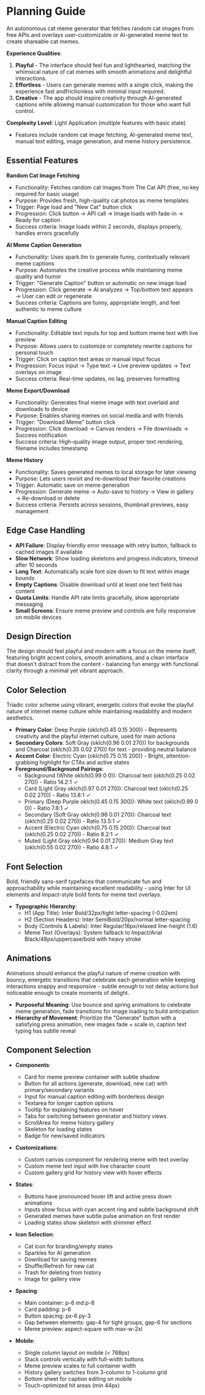 # Planning Guide

An autonomous cat meme generator that fetches random cat images from free APIs and overlays user-customizable or AI-generated meme text to create shareable cat memes.

**Experience Qualities**:
1. **Playful** - The interface should feel fun and lighthearted, matching the whimsical nature of cat memes with smooth animations and delightful interactions.
2. **Effortless** - Users can generate memes with a single click, making the experience fast andfrictionless with minimal input required.
3. **Creative** - The app should inspire creativity through AI-generated captions while allowing manual customization for those who want full control.

**Complexity Level**: Light Application (multiple features with basic state)
  - Features include random cat image fetching, AI-generated meme text, manual text editing, image generation, and meme history persistence.

## Essential Features

**Random Cat Image Fetching**
- Functionality: Fetches random cat images from The Cat API (free, no key required for basic usage)
- Purpose: Provides fresh, high-quality cat photos as meme templates
- Trigger: Page load and "New Cat" button click
- Progression: Click button → API call → Image loads with fade-in → Ready for caption
- Success criteria: Image loads within 2 seconds, displays properly, handles errors gracefully

**AI Meme Caption Generation**
- Functionality: Uses spark.llm to generate funny, contextually relevant meme captions
- Purpose: Automates the creative process while maintaining meme quality and humor
- Trigger: "Generate Caption" button or automatic on new image load
- Progression: Click generate → AI analyzes → Top/bottom text appears → User can edit or regenerate
- Success criteria: Captions are funny, appropriate length, and feel authentic to meme culture

**Manual Caption Editing**
- Functionality: Editable text inputs for top and bottom meme text with live preview
- Purpose: Allows users to customize or completely rewrite captions for personal touch
- Trigger: Click on caption text areas or manual input focus
- Progression: Focus input → Type text → Live preview updates → Text overlays on image
- Success criteria: Real-time updates, no lag, preserves formatting

**Meme Export/Download**
- Functionality: Generates final meme image with text overlaid and downloads to device
- Purpose: Enables sharing memes on social media and with friends
- Trigger: "Download Meme" button click
- Progression: Click download → Canvas renders → File downloads → Success notification
- Success criteria: High-quality image output, proper text rendering, filename includes timestamp

**Meme History**
- Functionality: Saves generated memes to local storage for later viewing
- Purpose: Lets users revisit and re-download their favorite creations
- Trigger: Automatic save on meme generation
- Progression: Generate meme → Auto-save to history → View in gallery → Re-download or delete
- Success criteria: Persists across sessions, thumbnail previews, easy management

## Edge Case Handling

- **API Failure**: Display friendly error message with retry button, fallback to cached images if available
- **Slow Network**: Show loading skeletons and progress indicators, timeout after 10 seconds
- **Long Text**: Automatically scale font size down to fit text within image bounds
- **Empty Captions**: Disable download until at least one text field has content
- **Quota Limits**: Handle API rate limits gracefully, show appropriate messaging
- **Small Screens**: Ensure meme preview and controls are fully responsive on mobile devices

## Design Direction

The design should feel playful and modern with a focus on the meme itself, featuring bright accent colors, smooth animations, and a clean interface that doesn't distract from the content - balancing fun energy with functional clarity through a minimal yet vibrant approach.

## Color Selection

Triadic color scheme using vibrant, energetic colors that evoke the playful nature of internet meme culture while maintaining readability and modern aesthetics.

- **Primary Color**: Deep Purple (oklch(0.45 0.15 300)) - Represents creativity and the playful internet culture, used for main actions
- **Secondary Colors**: Soft Gray (oklch(0.96 0.01 270)) for backgrounds and Charcoal (oklch(0.35 0.02 270)) for text - providing neutral balance
- **Accent Color**: Electric Cyan (oklch(0.75 0.15 200)) - Bright, attention-grabbing highlight for CTAs and active states
- **Foreground/Background Pairings**:
  - Background (White oklch(0.99 0 0)): Charcoal text (oklch(0.25 0.02 270)) - Ratio 14.2:1 ✓
  - Card (Light Gray oklch(0.97 0.01 270)): Charcoal text (oklch(0.25 0.02 270)) - Ratio 13.8:1 ✓
  - Primary (Deep Purple oklch(0.45 0.15 300)): White text (oklch(0.99 0 0)) - Ratio 7.8:1 ✓
  - Secondary (Soft Gray oklch(0.96 0.01 270)): Charcoal text (oklch(0.25 0.02 270)) - Ratio 13.5:1 ✓
  - Accent (Electric Cyan oklch(0.75 0.15 200)): Charcoal text (oklch(0.25 0.02 270)) - Ratio 8.2:1 ✓
  - Muted (Light Gray oklch(0.94 0.01 270)): Medium Gray text (oklch(0.55 0.02 270)) - Ratio 4.8:1 ✓

## Font Selection

Bold, friendly sans-serif typefaces that communicate fun and approachability while maintaining excellent readability - using Inter for UI elements and Impact-style bold fonts for meme text overlays.

- **Typographic Hierarchy**:
  - H1 (App Title): Inter Bold/32px/tight letter-spacing (-0.02em)
  - H2 (Section Headers): Inter SemiBold/20px/normal letter-spacing
  - Body (Controls & Labels): Inter Regular/16px/relaxed line-height (1.6)
  - Meme Text (Overlays): System fallback to Impact/Arial Black/48px/uppercase/bold with heavy stroke

## Animations

Animations should enhance the playful nature of meme creation with bouncy, energetic transitions that celebrate each generation while keeping interactions snappy and responsive - subtle enough to not delay actions but noticeable enough to create moments of delight.

- **Purposeful Meaning**: Use bounce and spring animations to celebrate meme generation, fade transitions for image loading to build anticipation
- **Hierarchy of Movement**: Prioritize the "Generate" button with a satisfying press animation, new images fade + scale in, caption text typing has subtle reveal

## Component Selection

- **Components**: 
  - Card for meme preview container with subtle shadow
  - Button for all actions (generate, download, new cat) with primary/secondary variants
  - Input for manual caption editing with borderless design
  - Textarea for longer caption options
  - Tooltip for explaining features on hover
  - Tabs for switching between generator and history views
  - ScrollArea for meme history gallery
  - Skeleton for loading states
  - Badge for new/saved indicators
  
- **Customizations**: 
  - Custom canvas component for rendering meme with text overlay
  - Custom meme text input with live character count
  - Custom gallery grid for history view with hover effects
  
- **States**: 
  - Buttons have pronounced hover lift and active press down animations
  - Inputs show focus with cyan accent ring and subtle background shift
  - Generated memes have subtle pulse animation on first render
  - Loading states show skeleton with shimmer effect
  
- **Icon Selection**: 
  - Cat icon for branding/empty states
  - Sparkles for AI generation
  - Download for saving memes
  - Shuffle/Refresh for new cat
  - Trash for deleting from history
  - Image for gallery view
  
- **Spacing**: 
  - Main container: p-6 md:p-8
  - Card padding: p-6
  - Button spacing: px-6 py-3
  - Gap between elements: gap-4 for tight groups, gap-6 for sections
  - Meme preview: aspect-square with max-w-2xl
  
- **Mobile**: 
  - Single column layout on mobile (< 768px)
  - Stack controls vertically with full-width buttons
  - Meme preview scales to full container width
  - History gallery switches from 3-column to 1-column grid
  - Bottom sheet for caption editing on mobile
  - Touch-optimized hit areas (min 44px)
